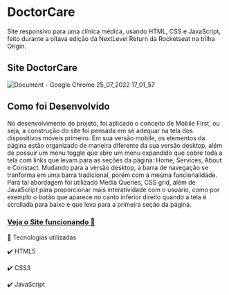 # DoctorCare
 Site responsivo para uma clínica médica, usando HTML, CSS e JavaScript, feito durante a oitava edição da NextLevel Return da Rocketseat na trilha Origin.


## Site DoctorCare
![Document - Google Chrome 25_07_2022 17_01_57](https://user-images.githubusercontent.com/93893533/180871131-2c0c5dbc-d5a4-4107-a33f-0cfe446ed26b.png)

## Como foi Desenvolvido
No desenvolvimento do projeto, foi aplicado o conceito de Mobile First, ou seja, a construção do site foi pensada em se adequar na tela dos dispositivos móveis primeiro. Em sua versão mobile, os elementos da página estão organizado de maneira diferente da sua versão desktop, além de possuir um menu toggle que abre um menu expandido que cobre toda a tela com links que levam para as seções da página: Home, Services, About e Constact. Mudando para a versão desktop, a barra de navegação se tranforma em uma barra tradicional, porém com a mesma funcionalidade. Para tal abordagem foi utilizado Media Queries, CSS grid, além de JavaScript para proporcionar mais interatividade com o usuário, como por exemplo o botão que aparece no canto inferior direito quando a tela é scrollada para baixo e que leva para a primeira seção da página.


 <h3><a href="https://johnpetros.github.io/DoctorCare/">Veja o Site funcionando 👀</a></h3>

 🚀 Tecnologias utilizadas

✔️ HTML5

✔️ CSS3

✔️ JavaScript